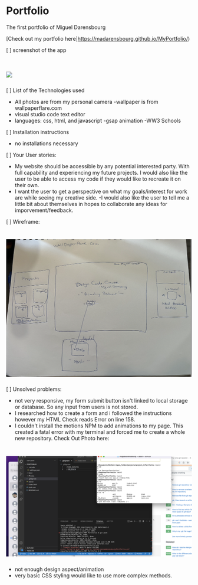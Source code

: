 # Portfolio #

 The first portfolio of Miguel Darensbourg

[Check out my portfolio here]https://madarensbourg.github.io/MyPortfolio/)

[ ] screenshot of the app
# ![](Photos/Screen%20Shot%202022-11-06%20at%208.59.10%20PM.png)

[ ] List of the Technologies used
- All photos are from my personal camera
-wallpaper is from wallpaperflare.com
- visual studio code text editor
- languages: css, html, and javascript
-gsap animation
-WW3 Schools 

[ ] Installation instructions
- no installations necessary

[ ] Your User stories:
- My website should be accessible by any potential interested party. With full capability and experiencing my future projects. I would also like the user to be able to access my code if they would like to recreate it on their own.
- I want the user to get a perspective on what my goals/interest for work are while seeing my creative side.
-I would also like the user to tell me a little bit about themselves in hopes to collaborate any ideas for imporvement/feedback.

[ ] Wireframe: 
# ![](Photos/Screen%20Shot%202022-11-01%20at%2010.40.27%20AM.png)

[ ] Unsolved problems:
- not very responsive, my form submit button isn't linked to local storage or database. So any input from users is not stored.
- I researched how to create a form and i followed the instructions however my HTML Check reads Error on line 158.
- I couldn't install the motions NPM to add animations to my page. This created a fatal error with my terminal and forced me to create a whole new repository. Check Out Photo here: 
# ![](/Screen%20Shot%202022-11-06%20at%207.24.04%20PM.png)
- not enough design aspect/animation
- very basic CSS styling would like to use more complex methods.